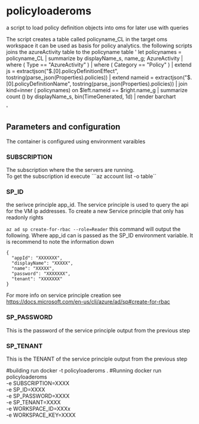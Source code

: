 # policyloaderoms
a script to load policy definition objects into oms for later use with queries

The script creates a table called policyname_CL in the target oms workspace 
it can be used as basis for policy analytics. the following scripts joins the azureActivity table to the policyname table
'
let policynames = policyname_CL  | summarize by displayName_s, name_g;
AzureActivity
| where ( Type == "AzureActivity" )
| where ( Category == "Policy" )
| extend js = extractjson("$.[0].policyDefinitionEffect", tostring(parse_json(Properties).policies)) 
| extend nameid = extractjson("$.[0].policyDefinitionName", tostring(parse_json(Properties).policies)) 
| join kind=inner    ( policynames) on  $left.nameid == $right.name_g
| summarize  count ()  by  displayName_s, bin(TimeGenerated, 1d)
| render  barchart   

'

## Parameters and configuration 
The container is configured using environment varaibles 

### SUBSCRIPTION 
The subscription where the the servers are running.  
To get the subscription id execute ```az account list -o table``

### SP_ID
the serivce principle app_id. The service principle is used to query the api for the VM ip addresses. To create a new Service principle that only has readonly rights 

``` az ad sp create-for-rbac --role=Reader ```
this command will output  the following. Where app_id can is passed as the SP_ID environment variable. It is recommend to note the information down 
```
{
  "appId": "XXXXXXX",
  "displayName": "XXXXX",
  "name": "XXXXX",
  "password": "XXXXXXX",
  "tenant": "XXXXXXX"
}
```
For more info on service principle creation see https://docs.microsoft.com/en-us/cli/azure/ad/sp#create-for-rbac

### SP_PASSWORD
This is the password of the service principle output from the previous step 
### SP_TENANT
This is the TENANT of the service principle output from the previous step 

#building 
run docker -t policyloaderoms  .
#Running 
docker run  policyloaderoms \
 -e SUBSCRIPTION=XXXX \
            -e SP_ID=XXXX \
            -e SP_PASSWORD=XXXX \
            -e SP_TENANT=XXXX\
            -e WORKSPACE_ID=XXXx\
            -e WORKSPACE_KEY=XXXX 
